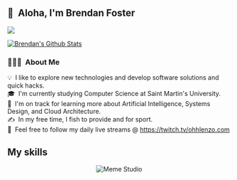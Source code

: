 ## 👋 &nbsp;Aloha, I'm Brendan Foster 
![](https://komarev.com/ghpvc/?username=OhhLenzo&color=green)

[![Brendan's Github Stats](https://github-readme-stats.vercel.app/api?username=OhhLenzo)](https://github.com/OhhLenzo/github-readme-stats)

### 👨🏻‍💻 &nbsp;About Me

💡 &nbsp;I like to explore new technologies and develop software solutions and quick hacks.\
🎓 &nbsp;I'm currently studying Computer Science at Saint Martin's University.\
🌱 &nbsp;I'm on track for learning more about Artificial Intelligence, Systems Design, and Cloud Architecture.\
✍️ &nbsp;In my free time, I fish to provide and for sport.\
💬 &nbsp;Feel free to follow my daily live streams @ https://twitch.tv/ohhlenzo.com

## My skills

<p align="center">
  <img align="center" alt="Meme Studio" src="https://github.com/viclafouch/viclafouch/blob/master/img/pack.png" />
</p>


